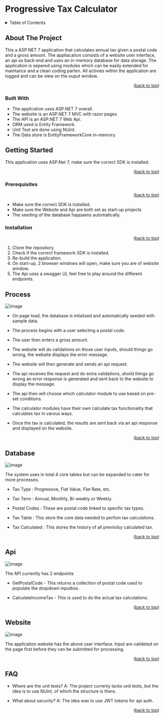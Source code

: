 # Progressive Tax Calculator

<details>
  <summary>Table of Contents</summary>
  <ol>
    <li>
      <a href="#about-the-project">About The Project</a>
      <ul>
        <li><a href="#built-with">Built With</a></li>
      </ul>
    </li>
    <li>
      <a href="#getting-started">Getting Started</a>
      <ul>
        <li><a href="#prerequisites">Prerequisites</a></li>
        <li><a href="#installation">Installation</a></li>
      </ul>
    </li>
    <li><a href="#process">Process</a></li>
    <li><a href="#database">Database Entities</a></li>
    <li><a href="#api">Api Calls</a></li>
    <li><a href="#website">Website</a></li>
    <li><a href="#FAQ">FAQ</a></li>

  </ol>
</details>

## About The Project
This a ASP.NET 7 application that calculates annual tax given a postal code and a gross amount. The appliacation consists of a website user interface, an api as back-end and uses an in-memory database for data storage. The application is separed using modules which can be easily extended for maintance and a clean coding parten. All activies within the application are logged and can be view on the ouput window.

<p align="right">(<a href="#readme-top">back to top</a>)</p>

### Built With

* The application uses ASP.NET 7 overall.
* The website is an ASP.NET 7 MVC with razor pages.
* The API is an ASP.NET 7 Web Api.
* ORM used is Entity Framework.
* Unit Test are done using NUint.
* The Data store is EntityFrameworkCore in-memory.

 ## Getting Started

 This application uses ASP.Net 7, make sure the correct SDK is installed.

 <p align="right">(<a href="#readme-top">back to top</a>)</p>

 ### Prerequisites

  <p align="right">(<a href="#readme-top">back to top</a>)</p>

  * Make sure the correct SDK is installed.
  * Make sure the Website and Api are both set as start-up projects
  * The seeding of the database happaens automatically. 

 ### Installation

  <p align="right">(<a href="#readme-top">back to top</a>)</p>

  1. Clone the repository.
  2. Check if the correct framework SDK is installed.
  3. Re-build the application.
  4. On start-up, 2 browser windows will open, make sure you are of website window.
  5. The Api uses a swagger UI, feel free to play around the different endpoints. 

 ## Process

 ![image](https://github.com/Goldin123/ProgressiveTaxCalculator/assets/17449653/d50075da-4cd4-409a-a6fd-0573187f05d6)

* On page load, the database is intialised and automatically seeded with sample data.
* The process begins with a user selecting a postal code.
* The user then enters a gross amount.
* The website will do validations on those user inputs, should things go wrong, the website displays the error message.
* The website will then generate and sends an api request.
* The api receives the request and do extra validations, shoild things go wrong an error response is generated and sent back to the website to display the message.
* The api then will choose which calculator module to use based on pre-set conditions.
* The calculator modules have their own calculate tax functionality that calculates tax in varous ways.
* Once the tax is calculated, the results are sent back via an api response and displayed on the website.

  <p align="right">(<a href="#readme-top">back to top</a>)</p>

 ## Database

 ![image](https://github.com/Goldin123/ProgressiveTaxCalculator/assets/17449653/2eaf7044-82cf-4748-9fe5-8c3b53a94022)

The system uses in total 4 core tables but can be expanded to cater for more processes.
* Tax Type : Progressive, Flat Value, Flat Rate, etc.
* Tax Term : Annual, Monthly, Bi-weekly or Weekly.
* Postal Codes : These are postal code linked to specific tax types.
* Tax Table : This store the core data needed to perfom tax calculations.
* Tax Calculated : This stores the history of all previiolsy calculated tax.

  <p align="right">(<a href="#readme-top">back to top</a>)</p>

 ## Api
![image](https://github.com/Goldin123/ProgressiveTaxCalculator/assets/17449653/97c84e1a-714d-4f48-8848-d053e99cb3c9)

The API currently has 2 endpoints
* GetPostalCode - This returns a collection of postal code used to populate the dropdown inputbox.
* CalculateIncomeTax - This is used to do the actual tax calculations.
   
  <p align="right">(<a href="#readme-top">back to top</a>)</p>

 ## Website

 ![image](https://github.com/Goldin123/ProgressiveTaxCalculator/assets/17449653/13c1991e-1a3d-4f39-91aa-c4dac40d75ce)

 The application website has the above user interface. Input are valideted on the page first before they can be submitted for processing.

  <p align="right">(<a href="#readme-top">back to top</a>)</p>

 ## FAQ

* Where are the unit tests? A: The project currenly lacks unit tests, but the idea is to use NUint, of which the structure is there.
* What about security? A: The idea was to use JWT tokens for api auth.
  
  <p align="right">(<a href="#readme-top">back to top</a>)</p>
 
